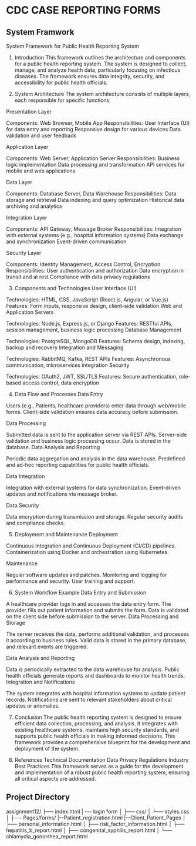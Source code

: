 # CDC CASE REPORTING FORMS

## System Framwork

System Framework for Public Health Reporting System
1. Introduction
This framework outlines the architecture and components for a public health reporting system. The system is designed to collect, manage, and analyze health data, particularly focusing on infectious diseases. The framework ensures data integrity, security, and accessibility for public health officials.

2. System Architecture
The system architecture consists of multiple layers, each responsible for specific functions:

Presentation Layer

Components: Web Browser, Mobile App
Responsibilities:
User Interface (UI) for data entry and reporting
Responsive design for various devices
Data validation and user feedback

Application Layer

Components: Web Server, Application Server
Responsibilities:
Business logic implementation
Data processing and transformation
API services for mobile and web applications

Data Layer

Components: Database Server, Data Warehouse
Responsibilities:
Data storage and retrieval
Data indexing and query optimization
Historical data archiving and analytics

Integration Layer

Components: API Gateway, Message Broker
Responsibilities:
Integration with external systems (e.g., hospital information systems)
Data exchange and synchronization
Event-driven communication

Security Layer

Components: Identity Management, Access Control, Encryption
Responsibilities:
User authentication and authorization
Data encryption in transit and at rest
Compliance with data privacy regulations

3. Components and Technologies
User Interface (UI)

Technologies: HTML, CSS, JavaScript (React.js, Angular, or Vue.js)
Features: Form inputs, responsive design, client-side validation
Web and Application Servers

Technologies: Node.js, Express.js, or Django
Features: RESTful APIs, session management, business logic processing
Database Management

Technologies: PostgreSQL, MongoDB
Features: Schema design, indexing, backup and recovery
Integration and Messaging

Technologies: RabbitMQ, Kafka, REST APIs
Features: Asynchronous communication, microservices integration
Security

Technologies: OAuth2, JWT, SSL/TLS
Features: Secure authentication, role-based access control, data encryption

4. Data Flow and Processes
Data Entry

Users (e.g., Patients,  healthcare providers) enter data through web/mobile forms.
Client-side validation ensures data accuracy before submission.

Data Processing

Submitted data is sent to the application server via REST APIs.
Server-side validation and business logic processing occur.
Data is stored in the database.
Data Analysis and Reporting

Periodic data aggregation and analysis in the data warehouse.
Predefined and ad-hoc reporting capabilities for public health officials.

Data Integration

Integration with external systems for data synchronization.
Event-driven updates and notifications via message broker.

Data Security

Data encryption during transmission and storage.
Regular security audits and compliance checks.

5. Deployment and Maintenance
Deployment

Continuous Integration and Continuous Deployment (CI/CD) pipelines.
Containerization using Docker and orchestration using Kubernetes.

Maintenance

Regular software updates and patches.
Monitoring and logging for performance and security.
User training and support.

6. System Workflow Example
Data Entry and Submission

A healthcare provider logs in and accesses the data entry form.
The provider fills out patient information and submits the form.
Data is validated on the client side before submission to the server.
Data Processing and Storage

The server receives the data, performs additional validation, and processes it according to business rules.
Valid data is stored in the primary database, and relevant events are triggered.

Data Analysis and Reporting

Data is periodically extracted to the data warehouse for analysis.
Public health officials generate reports and dashboards to monitor health trends.
Integration and Notifications

The system integrates with hospital information systems to update patient records.
Notifications are sent to relevant stakeholders about critical updates or anomalies.

7. Conclusion
The public health reporting system is designed to ensure efficient data collection, processing, and analysis. It integrates with existing healthcare systems, maintains high security standards, and supports public health officials in making informed decisions. This framework provides a comprehensive blueprint for the development and deployment of the system.

8. References
Technical Documentation
Data Privacy Regulations
Industry Best Practices
This framework serves as a guide for the development and implementation of a robust public health reporting system, ensuring all critical aspects are addressed.

## Project Directory
assignment12/
├── index.html
|      --- login form
│
├── css/
│   └── styles.css
│
├── Pages/forms/
|--Patient_registration.html
|--Client_Patient_Pages
│   ├── personal_information.html
│   ├── risk_factor_information.html
│   ├── hepatitis_b_report.html
│   ├── congenital_syphilis_report.html
│   └── chlamydia_gonorrhea_report.html
